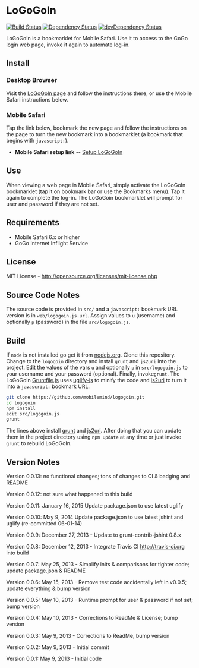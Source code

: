 # LoGoGoIn

[![Build Status][build-image]][build-url]
[![Dependency Status][dep-image]][dep-url] [![devDependency Status][devDep-image]][devDep-url]

LoGoGoIn is a bookmarklet for Mobile Safari. Use it to access to the GoGo login web page,
invoke it again to automate log-in.

## Install
### Desktop Browser
Visit the [LoGoGoIn page] and follow the instructions there, or use the Mobile Safari
instructions below.

### Mobile Safari
Tap the link below, bookmark the new page and follow the instructions on the page to turn
the new bookmark into a bookmarklet (a bookmark that begins with `javascript:`).

+ **Mobile Safari setup link** -- [Setup LoGoGoIn]

## Use
When viewing a web page in Mobile Safari, simply activate the LoGoGoIn bookmarklet (tap it
on bookmark bar or use the Bookmarks menu). Tap it again to complete the log-in. The
LoGoGoin bookmarklet will prompt for user and password if they are not set.

## Requirements
* Mobile Safari 6.x or higher
* GoGo Internet Inflight Service

## License
MIT License - <http://opensource.org/licenses/mit-license.php>

## Source Code Notes
The source code is provided in `src/` and a `javascript:` bookmark URL version is in
`web/logogoin.js.url`. Assign values to `u` (username) and optionally `p` (password) in
the file `src/logogoin.js`.

## Build
If `node` is not installed go get it from [nodejs.org][nodejs]. Clone this repository.
Change to the `logogoin` directory and install `grunt` and `js2uri` into the project.
Edit the values of the vars `u` and optionally `p` in `src/logogoin.js` to your username
and your password (optional). Finally, invoke`grunt`. The LoGoGoIn [Gruntfile.js] uses
[uglify-js] to minify the code and [js2uri] to turn it into a `javascript:` bookmark URL.

```bash
git clone https://github.com/mobilemind/logogoin.git
cd logogoin
npm install
edit src/logogoin.js
grunt
```

The lines above install [grunt] and [js2uri]. After doing that you can update them in the
project directory using `npm update` at any time or just invoke `grunt` to rebuild
LoGoGoIn.

## Version Notes
Version 0.0.13: no functional changes; tons of changes to CI & badging and README

Version 0.0.12: not sure what happened to this build

Version 0.0.11: January 16, 2015 Update package.json to use latest uglify

Version 0.0.10: May 9, 2014 Update package.json to use latest jshint and uglify (re-committed 06-01-14)

Version 0.0.9: December 27, 2013 - Update to grunt-contrib-jshint 0.8.x

Version 0.0.8: December 12, 2013 - Integrate Travis CI <http://travis-ci.org> into build

Version 0.0.7: May 25, 2013 - Simplify inits & comparisons for tighter code; update package.json & README

Version 0.0.6: May 15, 2013 - Remove test code accidentally left in v0.0.5; update everything & bump version

Version 0.0.5: May 10, 2013 - Runtime prompt for user & password if not set; bump version

Version 0.0.4: May 10, 2013 - Corrections to ReadMe & License; bump version

Version 0.0.3: May 9, 2013 - Corrections to ReadMe, bump version

Version 0.0.2: May 9, 2013 - Initial commit

Version 0.0.1: May 9, 2013 - Initial code


<!-- reference URLs -->

[build-image]: https://secure.travis-ci.org/mobilemind/logogoin.svg?branch=master

[build-url]: https://travis-ci.org/mobilemind/logogoin

[npm-image]: https://img.shields.io/npm/v/logogoin.svg

[npm-url]: https://www.npmjs.com/package/logogoin

[dep-image]: https://david-dm.org/mobilemind/logogoin.svg

[dep-url]: https://david-dm.org/mobilemind/logogoin

[devDep-image]: https://img.shields.io/david/dev/mobilemind/logogoin.svg

[devDep-url]: https://david-dm.org/mobilemind/logogoin#info=devDependencies

[nodejs]: http://nodejs.org/

[npm]: https://npmjs.org/

[grunt]: http://gruntjs.com/

[Gruntfile.js]: https://github.com/mobilemind/logogoin/blob/master/Gruntfile.js

[uglify-js]: https://npmjs.org/package/uglify-js

[js2uri]: https://npmjs.org/package/js2uri

[LoGoGoIn page]: https://github.com/mobilemind/logogoin

[Setup LoGoGoIn]: http://mmind.me/_?javascript:var%20u,p,d=document;/%5Ehttps:%5C/%5C/airborne%5C.gogoinflight%5C.com%5C/gbp%5C/signInsignUp.*/.test(location.href)?(d.getElementById('returningRadio').checked=!0,d.getElementById('loginEmail').value=u?u:window.prompt('Username/email:',''),d.getElementById('loginPassword').value=p?p:window.prompt('Password:',''),d.getElementsByName('_eventId_next')%5B1%5D.click()):location.href='https://airborne.gogoinflight.com/gbp/signInsignUp.do?login=true';void'0.0.13'
